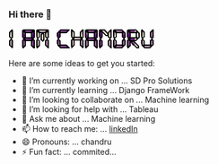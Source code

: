 ### Hi there 👋

![alt text](text_.gif)

Here are some ideas to get you started:

- 🔭 I’m currently working on ... SD Pro Solutions
- 🌱 I’m currently learning ... Django FrameWork
- 👯 I’m looking to collaborate on ... Machine learning
- 🤔 I’m looking for help with ... Tableau
- 💬 Ask me about ... Machine learning
- 📫 How to reach me: ... [linkedIn](https://www.linkedin.com/in/chandru-gs-5b730a219/)
- 😄 Pronouns: ... chandru
- ⚡ Fun fact: ... commited...

